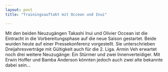 ```yaml
---
layout: post
title: "Trainingsauftakt mit Occean und Inui"

---
```


Mit den beiden Neuzugängen Takashi Inui und Olivier Occean ist die Eintracht in die Vorbereitungsphase auf die neue Saison gestartet. Beide wurden heute auf einer Pressekonferenz vorgestellt. Sie unterschrieben Dreijahresverträge mit Gültigkeit auch für die 2. Liga. Armin Veh erwartet noch drei weitere Neuzugänge: Ein Stürmer und zwei Innenverteidiger. Mit Erwin Hoffer und Bamba Anderson könnten jedoch auch zwei alte bekannte dabei sein...


